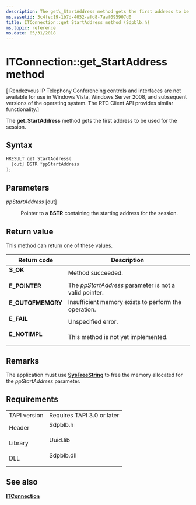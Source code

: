 ```yaml
---
description: The get\_StartAddress method gets the first address to be used for the session.
ms.assetid: 3c4fec19-1b7d-4052-afd8-7aaf095907d0
title: ITConnection::get_StartAddress method (Sdpblb.h)
ms.topic: reference
ms.date: 05/31/2018
---
```


# ITConnection::get\_StartAddress method

\[ Rendezvous IP Telephony Conferencing controls and interfaces are not available for use in Windows Vista, Windows Server 2008, and subsequent versions of the operating system. The RTC Client API provides similar functionality.\]

The **get\_StartAddress** method gets the first address to be used for the session.

## Syntax


```C++
HRESULT get_StartAddress(
  [out] BSTR *ppStartAddress
);
```



## Parameters

<dl> <dt>

*ppStartAddress* \[out\]
</dt> <dd>

Pointer to a **BSTR** containing the starting address for the session.

</dd> </dl>

## Return value

This method can return one of these values.



| Return code                                                                                   | Description                                                       |
|-----------------------------------------------------------------------------------------------|-------------------------------------------------------------------|
| <dl> <dt>**S\_OK**</dt> </dl>          | Method succeeded.<br/>                                      |
| <dl> <dt>**E\_POINTER**</dt> </dl>     | The *ppStartAddress* parameter is not a valid pointer.<br/> |
| <dl> <dt>**E\_OUTOFMEMORY**</dt> </dl> | Insufficient memory exists to perform the operation.<br/>   |
| <dl> <dt>**E\_FAIL**</dt> </dl>        | Unspecified error.<br/>                                     |
| <dl> <dt>**E\_NOTIMPL**</dt> </dl>     | This method is not yet implemented.<br/>                    |



 

## Remarks

The application must use [**SysFreeString**](/windows/win32/api/oleauto/nf-oleauto-sysfreestring) to free the memory allocated for the *ppStartAddress* parameter.

## Requirements



|                         |                                                                                       |
|-------------------------|---------------------------------------------------------------------------------------|
| TAPI version<br/> | Requires TAPI 3.0 or later<br/>                                                 |
| Header<br/>       | <dl> <dt>Sdpblb.h</dt> </dl>   |
| Library<br/>      | <dl> <dt>Uuid.lib</dt> </dl>   |
| DLL<br/>          | <dl> <dt>Sdpblb.dll</dt> </dl> |



## See also

<dl> <dt>

[**ITConnection**](itconnection.md)
</dt> </dl>

 

